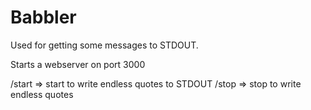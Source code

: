 # Babbler

Used for getting some messages to STDOUT.

Starts a webserver on port 3000

/start => start to write endless quotes to STDOUT
/stop => stop to write endless quotes
